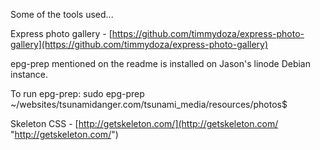 Some of the tools used...

Express photo gallery - 
[https://github.com/timmydoza/express-photo-gallery](https://github.com/timmydoza/express-photo-gallery)

epg-prep mentioned on the readme is installed on Jason's linode Debian instance. 

To run epg-prep: 
sudo epg-prep ~/websites/tsunamidanger.com/tsunami_media/resources/photos$

Skeleton CSS - 
[http://getskeleton.com/](http://getskeleton.com/ "http://getskeleton.com/")